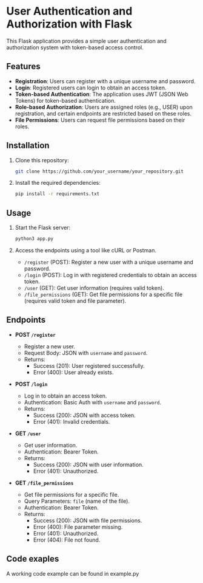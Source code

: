 # User Authentication and Authorization with Flask

This Flask application provides a simple user authentication and authorization system with token-based access control.

## Features

- **Registration**: Users can register with a unique username and password.
- **Login**: Registered users can login to obtain an access token.
- **Token-based Authentication**: The application uses JWT (JSON Web Tokens) for token-based authentication.
- **Role-based Authorization**: Users are assigned roles (e.g., USER) upon registration, and certain endpoints are restricted based on these roles.
- **File Permissions**: Users can request file permissions based on their roles.

## Installation

1. Clone this repository:

   ```bash
   git clone https://github.com/your_username/your_repository.git
   ```

2. Install the required dependencies:

   ```bash
   pip install -r requirements.txt
   ```

## Usage

1. Start the Flask server:

   ```bash
   python3 app.py
   ```

2. Access the endpoints using a tool like cURL or Postman.

    - `/register` (POST): Register a new user with a unique username and password.
    - `/login` (POST): Log in with registered credentials to obtain an access token.
    - `/user` (GET): Get user information (requires valid token).
    - `/file_permissions` (GET): Get file permissions for a specific file (requires valid token and file parameter).

## Endpoints

- **POST `/register`**
    - Register a new user.
    - Request Body: JSON with `username` and `password`.
    - Returns:
        - Success (201): User registered successfully.
        - Error (400): User already exists.

- **POST `/login`**
    - Log in to obtain an access token.
    - Authentication: Basic Auth with `username` and `password`.
    - Returns:
        - Success (200): JSON with access token.
        - Error (401): Invalid credentials.

- **GET `/user`**
    - Get user information.
    - Authentication: Bearer Token.
    - Returns:
        - Success (200): JSON with user information.
        - Error (401): Unauthorized.

- **GET `/file_permissions`**
    - Get file permissions for a specific file.
    - Query Parameters: `file` (name of the file).
    - Authentication: Bearer Token.
    - Returns:
        - Success (200): JSON with file permissions.
        - Error (400): File parameter missing.
        - Error (401): Unauthorized.
        - Error (404): File not found.

## Code exaples

A working code example can be found in example.py